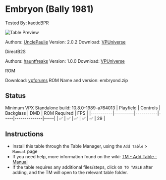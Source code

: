 ﻿# Embryon (Bally 1981)
Tested By: kaoticBPR

![Table Preview](../../images/vpx-embryon.png)

Authors: [UnclePaulie](https://vpuniverse.com/profile/16685-unclepaulie/)
Version: 2.0.2
Download: [VPUniverse](https://vpuniverse.com/files/file/15595-embryon-bally-1981-w-vr-room/)

DirectB2S

Authors: [hauntfreaks](https://vpuniverse.com/profile/5216-hauntfreaks/)
Version: 1.0.0
Download: [VPUniverse](https://vpuniverse.com/files/file/15598-embryon-bally-1980-b2s/)

ROM

Download: [vpforums](https://www.vpforums.org/index.php?app=downloads&showfile=665)
ROM Name and version: embryond.zip

## Status 

Minimum VPX Standalone build: 10.8.0-1989-a764013
| Playfield | Controls | Backglass | DMD | ROM Required | FPS | 
|-----------|----------|-----------|-----|--------------|-----|
| :white_check_mark: | :white_check_mark: | :white_check_mark: | :white_check_mark: | :white_check_mark: | 29 |

## Instructions

- Install this table through the Table Manager, using the `Add Table` > `Manual` page
- If you need help, more information found on the wiki: [TM - Add Table - Manual](https://github.com/LegendsUnchained/vpx-standalone-alp4k/wiki/%5B04%5D-%F0%9F%A7%A1-TM-%E2%80%90-Other-Features#add-table---manual)
- If the table requires any additional files/steps, click `GO TO TABLE` after adding, and the TM will open to the relevant table folder.

